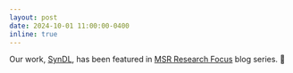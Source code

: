 ```yaml
---
layout: post
date: 2024-10-01 11:00:00-0400
inline: true
---
```


Our work, <a href="https://arxiv.org/abs/2408.16312">SynDL</a>, has been featured in <a href="#">MSR Research Focus</a> blog series. 🥳